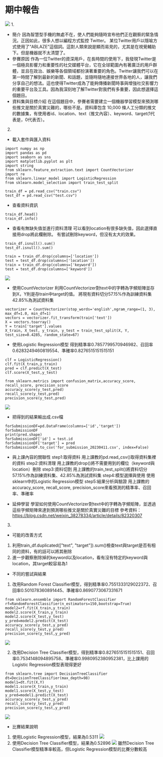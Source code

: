 # 期中報告
![](https://i.imgur.com/jKB2Ctt.jpg)
1.
* 簡介
因為智慧型手機的無處不在，使人們能夠隨時宣布他們正在觀察的緊急情況。正因如此，很多人想以編程方式監控 Twitter。
某位Twitter用戶以隱喻方式使用了“ABLAZE”這個詞。這對人類來說是顯而易見的，尤其是在視覺輔助下。但是機器就不太清楚了。
* 參賽原因
作為一位Twitter的資深用戶，在長時間的使用下，我發現Twitter是一個極具影響力和重要性的社交媒體平台，它在全球範圍內有著廣泛的用戶群體，並且在政治、娛樂等各個領域都扮演著重要的角色。Twitter讓我們可以在第一時間了解到最新的新聞、和話題，並隨時隨地連接世界各地的人，讓我們分享自己的想法。這也使得Twitter成為了能夠傳播新聞時事與增強社交影響力的重要平台及工具。因為我深刻地了解Twitter對我們有多重要，因此想選擇這個題目。
* 資料集與目標介紹
在這個題目中，參賽者需要建立一個機器學習模型來預測哪些推文是關於真實災難的，哪些不是。資料庫包含 10,000 條人工分類的推文的數據集，有使用者id、location、text（推文內容）、keyword、target(1代表是，0代表否）。

2.
* 載入套件與匯入資料
```
import numpy as np
import pandas as pd
import seaborn as sns
import matplotlib.pyplot as plt
import string
from sklearn.feature_extraction.text import CountVectorizer
import re
from sklearn.linear_model import LogisticRegression
from sklearn.model_selection import train_test_split

train_df = pd.read_csv("train.csv")
test_df = pd.read_csv("test.csv")

```
* 查看資料資訊
```
train_df.head()
train_df.info()
```
* 查看有無缺失值並進行資料清理
可以看到location有很多缺失值，因此選擇直接用drop將此欄刪除。
有嘗試刪除keyword，但沒有太大的效果。
```
train_df.isnull().sum()
test_df.isnull().sum()

train = train_df.drop(columns=['location'])
test = test_df.drop(columns=['location'])
train = train_df.drop(columns=['keyword'])
test = test_df.drop(columns=['keyword'])
```
![](https://i.imgur.com/Iq94Cm3.png)

* 使用CountVectorizer
利用CountVectorizer對text中的字轉為字頻矩陣並存到X，Y則是存train中target的值。
將現有資料切分57.15%作為訓練資料集42.85%為測試資料集
```
vectorizer = CountVectorizer(stop_words='english',ngram_range=(1, 3), max_df=1.0, min_df=1)
vectors = vectorizer.fit_transform(train['text'])
X = vectors.toarray()
Y = train['target'].values
X_train, X_test, y_train, y_test = train_test_split(X, Y, test_size=0.4285, random_state=67)
```
* 使用Logistic Regression模型
得到精準率0.7857799570946982、召回率0.6283249460819554、準確率0.8276515151515151
```
clf = LogisticRegression()
clf.fit(X_train,y_train)
pred = clf.predict(X_test)
clf.score(X_test,y_test)

from sklearn.metrics import confusion_matrix,accuracy_score, recall_score, precision_score
accuracy_score(y_test,pred)
recall_score(y_test,pred)
precision_score(y_test,pred)
```
![](https://i.imgur.com/v5aNtN1.png)
* 把得到的結果輸出成.csv檔
```
forSubmissionDF=pd.DataFrame(columns=['id','target'])
forSubmissionDF
print(pred.shape)
forSubmissionDF['id'] = test.id
forSubmissionDF['target'] = pred
forSubmissionDF.to_csv('for_submission_20230411.csv', index=False)
```
* 與上課內容的關聯性
step1:取得資料
用上課教的pd.read_csv()取得資料集裡的資料
step2:資料清理
用上課教的drop()將不需要用到的欄位（keyword與location）刪除
step3:資料切割
用上課教的train_test_split()將資料切分57.15%作為訓練資料集、42.85%為測試資料集
step4:模型選擇與使用
使用sklearn中的Logistic Regression模型
step5:結果分析與驗證
用上課教的accuracy_score, recall_score, precision_score來看預測的精準率、召回率、準確率

* 延伸學習
學習如何使用CountVectorizer對text中的字轉為字頻矩陣，並透過這些字頻矩陣來達到預測哪些推文是關於真實災難的目標
參考資料：https://blog.csdn.net/weixin_38278334/article/details/82320307

3.
* 可能的改善方式
1. 利用train_df.duplicated(["text", "target"]).sum()檢查text與target是否有相同的資料，有的話可以將其刪除
2. 進一步觀察刪除掉的keyword以及location，看有沒有特定的keyword與location，其target較容易為1

* 不同的嘗試與結果
1. 改用Random Forest Classifier模型，得到精準率0.7551333129022372、召回率0.501078360891445、準確率0.8690773067331671
```
from sklearn.ensemble import RandomForestClassifier
rf=RandomForestClassifier(n_estimators=150,bootstrap=True)
model2=rf.fit(X_train,y_train)
model2.score(X_train,y_train)
model2.score(X_test,y_test)
y_pred=model2.predict(X_test)
accuracy_score(y_test,y_pred)
recall_score(y_test,y_pred)
precision_score(y_test,y_pred)
```
![](https://i.imgur.com/G0edsmt.png)

2. 改用Decision Tree Classifier模型，得到精準率0.8276515151515151、召回率0.7534148094895758、準確率0.9980952380952381，比上課用的Logistic Regression模型表現得更好
```
from sklearn.tree import DecisionTreeClassifier
dt=DecisionTreeClassifier(max_depth=98)
model1=dt.fit(X,Y)
model1.score(X_train,y_train)
model1.score(X_test,y_test)
y_pred=model1.predict(X_test)
accuracy_score(y_test,y_pred)
recall_score(y_test,y_pred)
precision_score(y_test,y_pred)
```
![](https://i.imgur.com/HRrWQhA.png)

* 比賽結果說明
1. 使用Logistic Regression模型，結果為0.5311
![](https://i.imgur.com/wuvyLCs.png)
2. 使用Decision Tree Classifier模型，結果為0.52896
![](https://i.imgur.com/EeluvEC.png)
雖然Decision Tree Classifier模型精準率較高，但Logistic Regression模型的比賽分數較高
